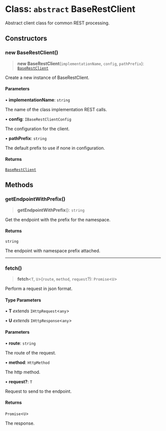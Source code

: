# Class: `abstract` BaseRestClient

Abstract client class for common REST processing.

## Constructors

### new BaseRestClient()

> **new BaseRestClient**(`implementationName`, `config`, `pathPrefix`): [`BaseRestClient`](BaseRestClient.md)

Create a new instance of BaseRestClient.

#### Parameters

• **implementationName**: `string`

The name of the class implementation REST calls.

• **config**: `IBaseRestClientConfig`

The configuration for the client.

• **pathPrefix**: `string`

The default prefix to use if none in configuration.

#### Returns

[`BaseRestClient`](BaseRestClient.md)

## Methods

### getEndpointWithPrefix()

> **getEndpointWithPrefix**(): `string`

Get the endpoint with the prefix for the namespace.

#### Returns

`string`

The endpoint with namespace prefix attached.

***

### fetch()

> **fetch**\<`T`, `U`\>(`route`, `method`, `request`?): `Promise`\<`U`\>

Perform a request in json format.

#### Type Parameters

• **T** *extends* `IHttpRequest`\<`any`\>

• **U** *extends* `IHttpResponse`\<`any`\>

#### Parameters

• **route**: `string`

The route of the request.

• **method**: `HttpMethod`

The http method.

• **request?**: `T`

Request to send to the endpoint.

#### Returns

`Promise`\<`U`\>

The response.

